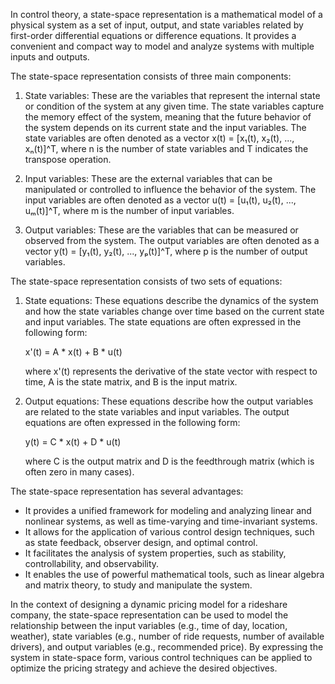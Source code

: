 In control theory, a state-space representation is a mathematical model of a physical system as a set of input, output, and state variables related by first-order differential equations or difference equations. It provides a convenient and compact way to model and analyze systems with multiple inputs and outputs.

The state-space representation consists of three main components:

1. State variables: These are the variables that represent the internal state or condition of the system at any given time. The state variables capture the memory effect of the system, meaning that the future behavior of the system depends on its current state and the input variables. The state variables are often denoted as a vector x(t) = [x₁(t), x₂(t), ..., xₙ(t)]^T, where n is the number of state variables and T indicates the transpose operation.

2. Input variables: These are the external variables that can be manipulated or controlled to influence the behavior of the system. The input variables are often denoted as a vector u(t) = [u₁(t), u₂(t), ..., uₘ(t)]^T, where m is the number of input variables.

3. Output variables: These are the variables that can be measured or observed from the system. The output variables are often denoted as a vector y(t) = [y₁(t), y₂(t), ..., yₚ(t)]^T, where p is the number of output variables.

The state-space representation consists of two sets of equations:

1. State equations: These equations describe the dynamics of the system and how the state variables change over time based on the current state and input variables. The state equations are often expressed in the following form:

   x'(t) = A * x(t) + B * u(t)

   where x'(t) represents the derivative of the state vector with respect to time, A is the state matrix, and B is the input matrix.

2. Output equations: These equations describe how the output variables are related to the state variables and input variables. The output equations are often expressed in the following form:

   y(t) = C * x(t) + D * u(t)

   where C is the output matrix and D is the feedthrough matrix (which is often zero in many cases).

The state-space representation has several advantages:

- It provides a unified framework for modeling and analyzing linear and nonlinear systems, as well as time-varying and time-invariant systems.
- It allows for the application of various control design techniques, such as state feedback, observer design, and optimal control.
- It facilitates the analysis of system properties, such as stability, controllability, and observability.
- It enables the use of powerful mathematical tools, such as linear algebra and matrix theory, to study and manipulate the system.

In the context of designing a dynamic pricing model for a rideshare company, the state-space representation can be used to model the relationship between the input variables (e.g., time of day, location, weather), state variables (e.g., number of ride requests, number of available drivers), and output variables (e.g., recommended price). By expressing the system in state-space form, various control techniques can be applied to optimize the pricing strategy and achieve the desired objectives.


